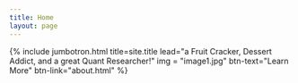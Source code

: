 ```yaml
---
title: Home
layout: page
---
```


{% include jumbotron.html title=site.title lead="a Fruit Cracker, Dessert Addict, and a great Quant Researcher!" img = "image1.jpg" btn-text="Learn More" btn-link="about.html" %}
